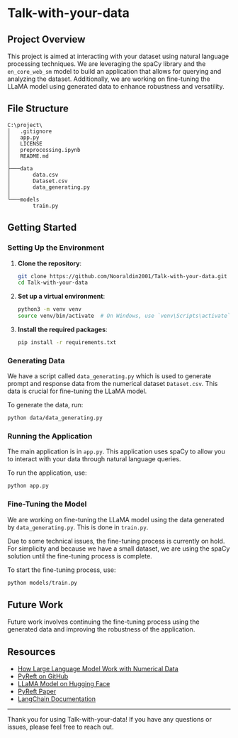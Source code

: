 # Talk-with-your-data

## Project Overview

This project is aimed at interacting with your dataset using natural language processing techniques. We are leveraging the spaCy library and the `en_core_web_sm` model to build an application that allows for querying and analyzing the dataset. Additionally, we are working on fine-tuning the LLaMA model using generated data to enhance robustness and versatility.

## File Structure

```
C:\project\
│   .gitignore
│   app.py
│   LICENSE
│   preprocessing.ipynb
│   README.md
│
├───data
│       data.csv
│       Dataset.csv
│       data_generating.py
│
└───models
        train.py
```

## Getting Started

### Setting Up the Environment

1. **Clone the repository**:

    ```sh
    git clone https://github.com/Nooraldin2001/Talk-with-your-data.git
    cd Talk-with-your-data
    ```

2. **Set up a virtual environment**:

    ```sh
    python3 -m venv venv
    source venv/bin/activate  # On Windows, use `venv\Scripts\activate`
    ```

3. **Install the required packages**:

    ```sh
    pip install -r requirements.txt
    ```

### Generating Data

We have a script called `data_generating.py` which is used to generate prompt and response data from the numerical dataset `Dataset.csv`. This data is crucial for fine-tuning the LLaMA model.

To generate the data, run:

```sh
python data/data_generating.py
```

### Running the Application

The main application is in `app.py`. This application uses spaCy to allow you to interact with your data through natural language queries.

To run the application, use:

```sh
python app.py
```

### Fine-Tuning the Model

We are working on fine-tuning the LLaMA model using the data generated by `data_generating.py`. This is done in `train.py`.

Due to some technical issues, the fine-tuning process is currently on hold. For simplicity and because we have a small dataset, we are using the spaCy solution until the fine-tuning process is complete.

To start the fine-tuning process, use:

```sh
python models/train.py
```

## Future Work

Future work involves continuing the fine-tuning process using the generated data and improving the robustness of the application.

## Resources

- [How Large Language Model Work with Numerical Data](https://medium.com/@manoharanagi99/how-large-language-model-work-with-numerical-data-4c90b20792f6)
- [PyReft on GitHub](https://github.com/nicknochnack/PyReft)
- [LLaMA Model on Hugging Face](https://huggingface.co/meta-llama/Llama-2-7b-chat-hf)
- [PyReft Paper](https://arxiv.org/pdf/2404.03592)
- [LangChain Documentation](https://api.python.langchain.com/en/latest/agents/langchain_experimental.agents.agent_toolkits.pandas.base.create_pandas_dataframe_agent.html#langchain_experimental.agents.agent_toolkits.pandas.base.create_pandas_dataframe_agent)

---

Thank you for using Talk-with-your-data! If you have any questions or issues, please feel free to reach out.